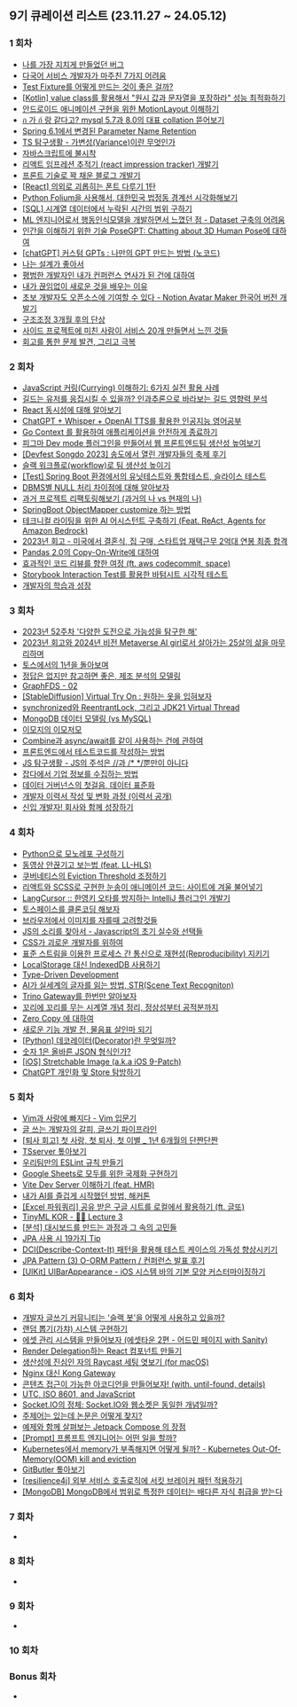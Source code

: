 ## 9기 큐레이션 리스트 (23.11.27 ~ 24.05.12)

### 1 회차

- [나를 가장 지치게 만들었던 버그](https://wormwlrm.github.io/2023/12/03/Weirdest-bug-I-solved.html)
- [다국어 서비스 개발자가 마주친 7가지 어려움](https://sewonkimm-github-io.vercel.app/blog/dev/i18n/tips)
- [Test Fixture를 어떻게 만드는 것이 좋은 걸까?](https://velog.io/@langoustine/Test-Fixture)
- [[Kotlin] value class를 활용해서 "원시 값과 문자열을 포장하라" 성능 최적화하기](https://jinseong-dev.tistory.com/36)
- [안드로이드 애니메이션 구현을 위한 MotionLayout 이해하기](https://medium.com/@zzanzu/%EC%95%88%EB%93%9C%EB%A1%9C%EC%9D%B4%EB%93%9C-%EC%95%A0%EB%8B%88%EB%A9%94%EC%9D%B4%EC%85%98-%EA%B5%AC%ED%98%84%EC%9D%84-%EC%9C%84%ED%95%9C-motionlayout-%EC%9D%B4%ED%95%B4%ED%95%98%EA%B8%B0-9592d6d524eb)
- [ก 가 ก์ 랑 같다고? mysql 5.7과 8.0의 대표 collation 뜯어보기](https://juneyr.dev/mysql-collation)
- [Spring 6.1에서 변경된 Parameter Name Retention](https://www.korecmblog.com/blog/upgrade-tospring6.1-parameter-name-retention)
- [TS 탐구생활 - 가변성(Variance)이란 무엇인가](https://witch.work/posts/typescript-covariance-theory)
- [자바스크립트에 불시착](https://hyewoncc.github.io/fight-javascript/)
- [리액트 임프레션 추적기 (react impression tracker) 개발기](https://dev-leesh.tistory.com/144)
- [프론트 기술로 꽉 채운 블로그 개발기](https://www.kyoyoung.dev/posts/blog-develop)
- [[React] 의외로 괴롭히는 폰트 다루기 1탄](https://run-dev.tistory.com/20)
- [Python Folium을 사용해서, 대한민국 법정동 경계선 시각화해보기](https://velog.io/@h-go-getter/Python-Folium%EC%9D%84-%EC%82%AC%EC%9A%A9%ED%95%B4%EC%84%9C-%EB%8C%80%ED%95%9C%EB%AF%BC%EA%B5%AD-%EB%B2%95%EC%A0%95%EB%8F%99-%EA%B2%BD%EA%B3%84%EC%84%A0-%EC%8B%9C%EA%B0%81%ED%99%94%ED%95%B4%EB%B3%B4%EA%B8%B0)
- [[SQL] 시계열 데이터에서 누락된 시간의 범위 구하기](https://ysjang0926.github.io/etc/2023/12/01/find-missing-time-gap/)
- [ML 엔지니어로서 행동인식모델을 개발하면서 느꼈던 점 - Dataset 구축의 어려움](https://velog.io/@rollingman1/ML-%EC%97%94%EC%A7%80%EB%8B%88%EC%96%B4%EB%A1%9C%EC%84%9C-%ED%96%89%EB%8F%99%EC%9D%B8%EC%8B%9D%EB%AA%A8%EB%8D%B8%EC%9D%84-%EA%B0%9C%EB%B0%9C%ED%95%98%EB%A9%B4%EC%84%9C-%EB%8A%90%EA%BC%88%EB%8D%98-%EC%A0%90-Dataset-%EA%B5%AC%EC%B6%95%EC%9D%98-%EC%96%B4%EB%A0%A4%EC%9B%80)
- [인간을 이해하기 위한 기술 PoseGPT: Chatting about 3D Human Pose에 대하여](https://eehoeskrap.tistory.com/757)
- [[chatGPT] 커스텀 GPTs : 나만의 GPT 만드는 방법 (노코드)](https://gagadi.tistory.com/51)
- [나는 설계가 좋아서](https://velog.io/@broccolism/%EB%82%98%EB%8A%94-%EC%84%A4%EA%B3%84%EA%B0%80-%EC%A2%8B%EC%95%84%EC%84%9C)
- [평범한 개발자인 내가 컨퍼런스 연사가 된 건에 대하여](https://velog.io/@hhhminme/%ED%8F%89%EB%B2%94%ED%95%9C-%EA%B0%9C%EB%B0%9C%EC%9E%90%EC%9D%B8-%EB%82%B4%EA%B0%80-%EC%BB%A8%ED%8D%BC%EB%9F%B0%EC%8A%A4-%EC%97%B0%EC%82%AC%EA%B0%80-%EB%90%9C-%EA%B1%B4%EC%97%90-%EB%8C%80%ED%95%98%EC%97%AC#5-%EB%B0%9C%ED%91%9C-%ED%9B%84-%EB%84%A4%ED%8A%B8%EC%9B%8C%ED%82%B9---%EC%97%B0%EC%82%AC-%EB%B0%9C%ED%91%9C%EB%A7%8C%ED%81%BC-%EC%A4%91%EC%9A%94%ED%96%88%EB%8D%98-%EB%84%A4%ED%8A%B8%EC%9B%8C%ED%82%B9)
- [내가 끊임없이 새로운 것을 배우는 이유](https://milkymilky0116.github.io/posts/thoughts_on_learning_programming_language/)
- [초보 개발자도 오픈소스에 기여할 수 있다 - Notion Avatar Maker 한국어 버전 개발기](https://donghoon-song.github.io/opensource/%EC%B4%88%EB%B3%B4-%EA%B0%9C%EB%B0%9C%EC%9E%90%EB%8F%84-%EC%98%A4%ED%94%88%EC%86%8C%EC%8A%A4%EC%97%90-%EA%B8%B0%EC%97%AC%ED%95%A0-%EC%88%98-%EC%9E%88%EB%8B%A4-notion-avatar-maker-%ED%95%9C%EA%B5%AD%EC%96%B4-%EB%B2%84%EC%A0%84-%EA%B0%9C%EB%B0%9C%EA%B8%B0/)
- [구조조정 3개월 후의 단상](https://dev-bomdong.github.io/journal-after-restructuring/)
- [사이드 프로젝트에 미친 사람이 서비스 20개 만들면서 느낀 것들](https://welcometodannas.tistory.com/81)
- [회고를 통한 문제 발견, 그리고 극복](https://growth-life-hacking.tistory.com/12)



### 2 회차

- [JavaScript 커링(Currying) 이해하기: 6가지 실전 활용 사례](https://weezip.treefeely.com/post/learn-js-currying-with-6-examples)
- [길드는 유저를 응집시킬 수 있을까? 인과추론으로 바라보는 길드 영향력 분석](https://blessedby-clt.tistory.com/60)
- [React 동시성에 대해 알아보기](https://jgjgill-blog.netlify.app/post/learn-about-react-concurrent/)
- [ChatGPT + Whisper + OpenAI TTS를 활용한 인공지능 영어공부](https://jasonkang14.github.io/llm/ai-english-tutor-with-chatgpt-whisper-openai)
- [Go Context 를 활용하여 애플리케이션을 안전하게 종료하기](https://medium.com/@arneg0shua/go-context-%EB%A5%BC-%ED%99%9C%EC%9A%A9%ED%95%98%EC%97%AC-%EC%95%A0%ED%94%8C%EB%A6%AC%EC%BC%80%EC%9D%B4%EC%85%98%EC%9D%84-%EC%95%88%EC%A0%84%ED%95%98%EA%B2%8C-%EC%A2%85%EB%A3%8C%ED%95%98%EA%B8%B0-1e77b0098270)
- [피그마 Dev mode 플러그인을 만들어서 웹 프론트엔드팀 생산성 높여보기](https://developer.comento.kr/post/c-typography-converter-figma-plugin-23-12-18)
- [[Devfest Songdo 2023] 송도에서 열린 개발자들의 축제 후기](https://shinjungoh.tistory.com/entry/Devfest-Songdo-2023)
- [슬랙 워크플로(workflow)로 팀 생산성 높이기](https://pizzathiefz.github.io/posts/slack-workflow-for-team-productivity/)
- [[Test] Spring Boot 환경에서의 유닛테스트와 통합테스트, 슬라이스 테스트](https://joonfluence.tistory.com/786)
- [DBMS별 NULL 처리 차이점에 대해 알아보자](https://wvwv.tistory.com/99)
- [과거 프로젝트 리팩토링해보기 (과거의 나 vs 현재의 나)](https://0juuu.tistory.com/26)
- [SpringBoot ObjectMapper customize 하는 방법](https://junuuu.tistory.com/934)
- [테크니컬 라이팅을 위한 AI 어시스턴트 구축하기 (Feat. ReAct, Agents for Amazon Bedrock)](https://medium.com/@nuatmochoi/%ED%85%8C%ED%81%AC%EB%8B%88%EC%BB%AC-%EB%9D%BC%EC%9D%B4%ED%8C%85%EC%9D%84-%EC%9C%84%ED%95%9C-ai-%EC%96%B4%EC%8B%9C%EC%8A%A4%ED%84%B4%ED%8A%B8-%EA%B5%AC%EC%B6%95%ED%95%98%EA%B8%B0-feat-react-agents-for-amazon-bedrock-304c12527539)
- [2023년 회고 - 미국에서 결혼식, 집 구매, 스타트업 재택근무 2억대 연봉 최종 합격](https://ohappy3970.tistory.com/4)
- [Pandas 2.0의 Copy-On-Write에 대하여](https://swalloow.github.io/pandas-2-0-copy-on-write/)
- [효과적인 코드 리뷰를 향한 여정 (ft. aws codecommit, space)](https://todayscoding.tistory.com/67)
- [Storybook Interaction Test를 활용한 바텀시트 시각적 테스트](https://www.oooooroblog.com/posts/75-storybook-interaction-tests)
- [개발자의 학습과 성장](https://kciter.so/posts/developers-learning-and-growth/)



### 3 회차

- [2023년 52주차 '다양한 도전으로 가능성을 탐구한 해'](https://daco2020.tistory.com/809)
- [2023년 회고와 2024년 비전 Metaverse AI girl로서 살아가는 25살의 삶을 마무리하며](https://brunch.co.kr/@jypthemiracle/26)
- [토스에서의 1년을 돌아보며](https://happysisyphe.tistory.com/67)
- [정답은 없지만 참고하면 좋은, 제조 분석의 모델링](https://ysjang0926.github.io/etc/2024/01/04/no-answer-but-good-reference-models-in-manufacturing-analysis/)
- [GraphFDS - 02](https://inblog.ai/graphwoody/graphfds-02)
- [[StableDiffusion] Virtual Try On : 원하는 옷을 입혀보자](https://rimo.tistory.com/entry/StableDiffusion-Virtual-Try-On-%EC%9B%90%ED%95%98%EB%8A%94-%EC%98%B7%EC%9D%84-%EC%9E%85%ED%98%80%EB%B3%B4%EC%9E%90)
- [synchronized와 ReentrantLock, 그리고 JDK21 Virtual Thread](https://velog.io/@eastperson/synchronized%EC%99%80-ReentrantLock-%EA%B7%B8%EB%A6%AC%EA%B3%A0-JDK-21-Virtual-Thread)
- [MongoDB 데이터 모델링 (vs MySQL)](https://cheese-dev.tistory.com/30)
- [이모지의 이모저모](https://www.padosum.dev/wiki/Various-Aspects-of-Emoji/)
- [Combine과 async/await를 같이 사용하는 건에 관하여](https://medium.com/@radiantchoi/combine%EA%B3%BC-async-await%EB%A5%BC-%EA%B0%99%EC%9D%B4-%EC%82%AC%EC%9A%A9%ED%95%98%EB%8A%94-%EA%B1%B4%EC%97%90-%EA%B4%80%ED%95%98%EC%97%AC-b811e2234a4f)
- [프론트엔드에서 테스트코드를 작성하는 방법](https://developer-bandi.github.io/post/frontend-testing/)
- [JS 탐구생활 - JS의 주석은 //과 /* */뿐만이 아니다](https://witch.work/posts/javascript-various-comments)
- [잡다에서 기업 정보를 수집하는 방법](https://dkswnkk.tistory.com/735)
- [데이터 거버넌스의 첫걸음, 데이터 표준화](https://wvwv.tistory.com/101)
- [개발자 이력서 작성 및 변화 과정 (이력서 공개)](https://imksh.com/120)
- [신입 개발자! 회사와 함께 성장하기](https://myvelop.tistory.com/216)



### 4 회차

- [Python으로 모노레포 구성하기](https://medium.com/@sudosubin/python%EC%9C%BC%EB%A1%9C-%EB%AA%A8%EB%85%B8%EB%A0%88%ED%8F%AC-%EA%B5%AC%EC%84%B1%ED%95%98%EA%B8%B0-091a85826620)
- [동영상 안끊기고 보는법 (feat. LL-HLS)](https://medium.com/@cwh./%EB%8F%99%EC%98%81%EC%83%81-%EC%95%88%EB%81%8A%EA%B8%B0%EA%B3%A0-%EB%B3%B4%EB%8A%94%EB%B2%95-feat-ll-hls-a6a0c453b21f)
- [쿠버네티스의 Eviction Threshold 조정하기](https://velog.io/@langoustine/%EC%BF%A0%EB%B2%84%EB%84%A4%ED%8B%B0%EC%8A%A4-Eviction-Threahold-%EC%A1%B0%EC%A0%95)
- [리액트와 SCSS로 구현한 눈송이 애니메이션 코드: 사이트에 겨울 불어넣기](https://weezip.treefeely.com/post/make-snowflakes-effect-in-react)
- [LangCursor :: 한영키 오타를 방지하는 IntelliJ 플러그인 개발기](https://velog.io/@wisepine/LangCursor-%ED%95%9C%EC%98%81%ED%82%A4-%EC%98%A4%ED%83%80%EB%A5%BC-%EB%B0%A9%EC%A7%80%ED%95%98%EB%8A%94-IntelliJ-%ED%94%8C%EB%9F%AC%EA%B7%B8%EC%9D%B8-%EA%B0%9C%EB%B0%9C%EA%B8%B0)
- [토스페이스를 클론코딩 해보자](https://velog.io/@blcklamb/%ED%86%A0%EC%8A%A4%ED%8E%98%EC%9D%B4%EC%8A%A4%EB%A5%BC-%ED%81%B4%EB%A1%A0%EC%BD%94%EB%94%A9-%ED%95%B4%EB%B3%B4%EC%9E%90)
- [브라우저에서 이미지를 자를때 고려할것들](https://www.junyoung.site/posts/%E1%84%87%E1%85%B3%E1%84%85%E1%85%A1%E1%84%8B%E1%85%AE%E1%84%8C%E1%85%A5%E1%84%8B%E1%85%A6%E1%84%89%E1%85%A5-%E1%84%8B%E1%85%B5%E1%84%86%E1%85%B5%E1%84%8C%E1%85%B5%E1%84%85%E1%85%B3%E1%86%AF-%E1%84%8C%E1%85%A1%E1%84%85%E1%85%B3%E1%86%AF%E1%84%84%E1%85%A2-%E1%84%80%E1%85%A9%E1%84%85%E1%85%A7%E1%84%92%E1%85%A1%E1%86%AF%E1%84%80%E1%85%A5%E1%86%BA%E1%84%83%E1%85%B3%E1%86%AF)
- [JS의 소리를 찾아서 - Javascript의 초기 실수와 선택들](https://witch.work/posts/javascript-history-initial-decisions)
- [CSS가 괴로운 개발자를 위하여](https://helia-17.tistory.com/15)
- [표준 스트림을 이용한 프로세스 간 통신으로 재현성(Reproducibility) 지키기](https://www.verycosy.net/posts/2024/01/%ED%91%9C%EC%A4%80-%EC%8A%A4%ED%8A%B8%EB%A6%BC%EC%9D%84-%EC%9D%B4%EC%9A%A9%ED%95%9C-%ED%94%84%EB%A1%9C%EC%84%B8%EC%8A%A4-%EA%B0%84-%ED%86%B5%EC%8B%A0%EC%9C%BC%EB%A1%9C-%EC%9E%AC%ED%98%84%EC%84%B1(Reproducibility)-%EC%A7%80%ED%82%A4%EA%B8%B0)
- [LocalStorage 대신 IndexedDB 사용하기](https://www.padosum.dev/wiki/Using-indexedDB-instead-of-localStorage/)
- [Type-Driven Development](https://kciter.so/posts/type-driven-development/)
- [AI가 실세계의 글자를 읽는 방법, STR(Scene Text Recogniton)](https://js-dm.tistory.com/3)
- [Trino Gateway를 한번만 알아보자](https://ivoryrabbit.github.io/posts/Trino-Gateway/)
- [꼬리에 꼬리를 무는 시계열 개념 정리, 정상성부터 공적분까지](https://blessedby-clt.tistory.com/62)
- [Zero Copy 에 대하여](https://velog.io/@eunz_juu/Zero-copy-%EC%97%90-%EB%8C%80%ED%95%98%EC%97%AC)
- [새로운 기능 개발 전, 물음표 살인마 되기](https://velog.io/@broccolism/%EC%83%88%EB%A1%9C%EC%9A%B4-%EA%B8%B0%EB%8A%A5-%EA%B0%9C%EB%B0%9C-%EC%A0%84-%EB%8D%98%EC%A0%B8%EB%B3%BC%EB%A7%8C%ED%95%9C-%EC%A7%88%EB%AC%B8%EB%93%A4)
- [[Python] 데코레이터(Decorator)란 무엇일까?](https://tolerblanc.github.io/python/what-is-decorator/)
- [숫자 1은 올바른 JSON 형식인가?](https://wormwlrm.github.io/2024/01/21/Standardization-of-JSON.html)
- [[iOS] Stretchable Image (a.k.a iOS 9-Patch)](https://meenu.tistory.com/29)
- [ChatGPT 개인화 및 Store 탐방하기](https://raiknow.tistory.com/127)



### 5 회차

- [Vim과 사랑에 빠지다 - Vim 입문기](https://milkymilky0116.github.io/posts/introduce_vim/)
- [글 쓰는 개발자의 갈피, 글쓰기 파이프라인](https://medium.com/@radiantchoi/%EA%B8%80-%EC%93%B0%EB%8A%94-%EA%B0%9C%EB%B0%9C%EC%9E%90%EC%9D%98-%EA%B0%88%ED%94%BC-%EA%B8%80%EC%93%B0%EA%B8%B0-%ED%8C%8C%EC%9D%B4%ED%94%84%EB%9D%BC%EC%9D%B8-457bad29a3b3)
- [[퇴사 회고] 첫 사랑, 첫 퇴사, 첫 이별 _ 1년 6개월의 단짠단짠](https://sowhatmylifeismine.tistory.com/281)
- [TSserver 톺아보기](https://ironist-tapkim.tistory.com/11)
- [우리팀만의 ESLint 규칙 만들기](https://developer-bandi.github.io/post/eslint-custom-rule/)
- [Google Sheets로 모두를 위한 국제화 구현하기](https://www.junyoung.site/posts/Google-Sheets%E1%84%85%E1%85%A9-%E1%84%86%E1%85%A9%E1%84%83%E1%85%AE%E1%84%85%E1%85%B3%E1%86%AF-%E1%84%8B%E1%85%B1%E1%84%92%E1%85%A1%E1%86%AB-%E1%84%80%E1%85%AE%E1%86%A8%E1%84%8C%E1%85%A6%E1%84%92%E1%85%AA-%E1%84%80%E1%85%AE%E1%84%92%E1%85%A7%E1%86%AB%E1%84%92%E1%85%A1%E1%84%80%E1%85%B5)
- [Vite Dev Server 이해하기 (feat. HMR)](https://1ilsang.dev/posts/js/dev-server)
- [내가 AI를 즐겁게 시작했던 방법, 해커톤](https://rimo.tistory.com/entry/%EB%82%B4%EA%B0%80-AI%EB%A5%BC-%EC%A6%90%EA%B2%81%EA%B2%8C-%EC%8B%9C%EC%9E%91%ED%96%88%EB%8D%98-%EB%B0%A9%EB%B2%95-%ED%95%B4%EC%BB%A4%ED%86%A4)
- [[Excel 파워쿼리] 공유 받은 구글 시트를 로컬에서 활용하기 (ft. 글또)](https://wvwv.tistory.com/103)
- [TinyML KOR - 🧑‍🏫 Lecture 3](https://tinyml-kor.github.io/blog/posts/lecs/lec03.html)
- [[분석] 대시보드를 만드는 과정과 그 속의 고민들](https://schatz37.tistory.com/72)
- [JPA 사용 시 19가지 Tip](https://velog.io/@wisepine/JPA-%EC%82%AC%EC%9A%A9-%EC%8B%9C-19%EA%B0%80%EC%A7%80-Tip)
- [DCI(Describe-Context-It) 패턴을 활용해 테스트 케이스의 가독성 향상시키기](https://velog.io/@langoustine/DCI%ED%8C%A8%ED%84%B4-%ED%85%8C%EC%8A%A4%ED%8A%B8%EA%B0%80%EB%8F%85%EC%84%B1-%ED%96%A5%EC%83%81)
- [JPA Pattern (3) O-ORM Pattern / 컨퍼런스 발표 후기](https://labyu.me/jpa-pattern-3-o-orm-pattern-%EC%BB%A8%ED%8D%BC%EB%9F%B0%EC%8A%A4-%EB%B0%9C%ED%91%9C-%ED%9B%84%EA%B8%B0-07743393be54)
- [[UIKit] UIBarAppearance - iOS 시스템 바의 기본 모양 커스터마이징하기](https://meenu.tistory.com/30)



### 6 회차

- [개발자 글쓰기 커뮤니티는 '슬랙 봇'을 어떻게 사용하고 있을까?](https://daco2020.tistory.com/812)
- [랜덤 뽑기(가챠) 시스템 구현하기](https://hyeon9mak.github.io/lets-make-random-draw-system/)
- [에셋 관리 시스템을 만들어보자 (에셋타운 2편 - 어드민 페이지 with Sanity)](https://junghyeonsu.com/posts/asset-town-admin-with-sanity/)
- [Render Delegation하는 React 컴포넌트 만들기](https://kciter.so/posts/render-delegation-react-component/)
- [생산성에 진심인 자의 Raycast 세팅 엿보기 (for macOS)](https://velog.io/@wisepine/%EC%83%9D%EC%82%B0%EC%84%B1%EC%97%90-%EC%A7%84%EC%8B%AC%EC%9D%B8-%EA%B0%9C%EB%B0%9C%EC%9E%90%EC%9D%98-Raycast-%EC%84%B8%ED%8C%85-%EC%97%BF%EB%B3%B4%EA%B8%B0-for-macOS)
- [Nginx 대신 Kong Gateway](https://medium.com/@sudosubin/nginx-%EB%8C%80%EC%8B%A0-kong-gateway-5a0724ce3449)
- [콘텐츠 접근이 가능한 아코디언을 만들어보자! (with. until-found, details)](https://mong-blog.tistory.com/entry/%EC%BD%98%ED%85%90%EC%B8%A0-%EC%A0%91%EA%B7%BC%EC%9D%B4-%EA%B0%80%EB%8A%A5%ED%95%9C-%EC%95%84%EC%BD%94%EB%94%94%EC%96%B8%EC%9D%84-%EB%A7%8C%EB%93%A4%EC%96%B4%EB%B3%B4%EC%9E%90-with-until-found-details)
- [UTC, ISO 8601, and JavaScript](https://snupi.vercel.app/articles/utc-iso8601-and-javascript)
- [Socket.IO의 정체: Socket.IO와 웹소켓은 동일한 개념일까?](https://velog.io/@eunddodi/%EC%B1%84%ED%8C%85-%EA%B0%9C%EB%B0%9C%EC%9D%84-%EC%9C%84%ED%95%9C-Socket.IO-%EC%9D%B4%ED%95%B4%ED%95%98%EA%B8%B0)
- [주제어는 있는데 논문은 어떻게 찾지?](https://saankim0.notion.site/854d439bec634469b345c27264089c94)
- [예제와 함께 살펴보는 Jetpack Compose 의 장점](https://velog.io/@hoyaho/Jetpack-Compose-%EB%A5%BC-%EC%82%AC%EC%9A%A9%ED%95%B4%EC%95%BC-%ED%95%98%EB%8A%94-%EC%9D%B4%EC%9C%A0)
- [[Prompt] 프롬프트 엔지니어는 어떤 일을 할까?](https://gagadi.tistory.com/54)
- [Kubernetes에서 memory가 부족해지면 어떻게 될까? - Kubernetes Out-Of-Memory(OOM) kill and eviction](https://littlemobs.com/blog/kuberentes-oom-kill-and-eviction/)
- [GitButler 톺아보기](https://www.korecmblog.com/blog/git-butler-example)
- [[resilience4j] 외부 서비스 호출로직에 서킷 브레이커 패턴 적용하기](https://gencomi.tistory.com/entry/resilience4j-%EC%A0%81%EC%9A%A9)
- [[MongoDB] MongoDB에서 범위로 특정한 데이터는 배다른 자식 취급을 받는다](https://medium.com/@seungwooyu2000kr/mongodb-mongodb%EC%97%90%EC%84%9C-%EB%B2%94%EC%9C%84%EB%A1%9C-%ED%8A%B9%EC%A0%95%ED%95%9C-%EB%8D%B0%EC%9D%B4%ED%84%B0%EB%8A%94-%EB%B0%B0%EB%8B%A4%EB%A5%B8-%EC%9E%90%EC%8B%9D-%EC%B7%A8%EA%B8%89%EC%9D%84-%EB%B0%9B%EB%8A%94%EB%8B%A4-d08c65161955)



### 7 회차

- 



### 8 회차

- 



### 9 회차

- 



### 10 회차



### Bonus 회차

- 
